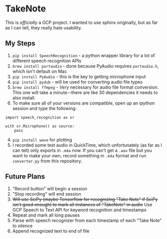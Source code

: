 # TakeNote

This is *officially* a GCP project. I wanted to use sphinx originally, but as far as I can tell, they really hate usability.

## My Steps

1. `pip install SpeechRecognition` - a python wrapper library for a lot of different speech recognition APIs
2. `brew install portaudio` - done because PyAudio requires `portaudio.h`, which isn't default on Mac
3. `pip install PyAudio` - this is the key to getting microphone input
4. `pip install pydub` - will be used for converting audio file types
4. `brew install ffmpeg` - *Very* necessary for audio file format conversion. This one will take a minute--there are like 30 dependencies it needs to also install.
4. To make sure all of your versions are compatible, open up an ipython session and type the following:
~~~~
import speech_recognition as sr

with sr.Microphone() as source:
	pass
~~~~
4. `pip install wave` for plotting
7. I recorded some test audio in QuickTime, which unfortunately (as far as I can tell) only exports in `.m4a` now. If you can't get a `.wav` file but you want to make your own, record something in `.m4a` format and run `converter.py` from this repository.



## Future Plans

1. "Record button" will begin a session
2. "Stop recording" will end session
3. ~~Will use SciPy (maybe Tensorflow for recognizing "Take Note" if SciPy isn't good enough) to mark all instances of "TakeNote" in audio~~ Use GCP Speech to Text API for keyword recognition and timestamps
4. Repeat and mark all long pauses
5. Parse with speech recognizer from each timestamp of each "Take Note" to silence
6. Append recognized text to end of file